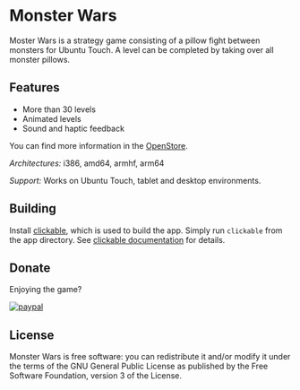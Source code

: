 # Monster Wars

Moster Wars is a strategy game consisting of a pillow fight between monsters for
Ubuntu Touch. A level can be completed by taking over all monster pillows.

## Features

* More than 30 levels
* Animated levels
* Sound and haptic feedback

You can find more information in the [OpenStore](https://open-store.io/app/monsterwars.t-mon).

*Architectures:* i386, amd64, armhf, arm64

*Support:* Works on Ubuntu Touch, tablet and desktop environments.

## Building

Install [clickable](https://clickable-ut.dev/en/latest/), which is used to build
the app. Simply run `clickable` from the app directory.
See [clickable documentation](https://clickable-ut.dev/en/latest/usage.html) for
details.

## Donate

Enjoying the game?

[![paypal](https://www.paypalobjects.com/en_US/i/btn/btn_donateCC_LG.gif)](https://www.paypal.com/cgi-bin/webscr?cmd=_s-xclick&hosted_button_id=MTXAYC3R425NG)

## License

Monster Wars is free software: you can redistribute it and/or modify it under
the terms of the GNU General Public License as
published by the Free Software Foundation, version 3 of the License.
